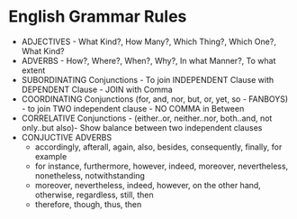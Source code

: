 # English Grammar Rules

- ADJECTIVES - What Kind?, How Many?, Which Thing?, Which One?, What Kind?
- ADVERBS - How?, Where?, When?, Why?, In what Manner?, To what extent
- SUBORDINATING Conjunctions - To join INDEPENDENT Clause with DEPENDENT Clause - JOIN with Comma
- COORDINATING Conjunctions (for, and, nor, but, or, yet, so - FANBOYS) - to join TWO independent clause - NO COMMA in Between
- CORRELATIVE Conjunctions - (either..or, neither..nor, both..and, not only..but also)- Show balance between two independent clauses
- CONJUCTIVE ADVERBS
  - accordingly, afterall, again, also, besides, consequently, finally, for example
  - for instance, furthermore, however, indeed, moreover, nevertheless, nonetheless, notwithstanding
  - moreover, nevertheless, indeed, however, on the other hand, otherwise, regardless, still, then
  - therefore, though, thus, then

